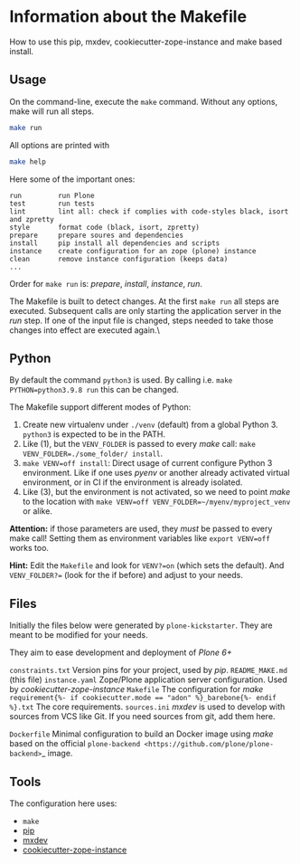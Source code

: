 # Information about the Makefile

How to use this pip, mxdev, cookiecutter-zope-instance and make based install.

## Usage

On the command-line, execute the ``make`` command.
Without any options, make will run all steps.

```bash
make run
```

All options are printed with

```bash
make help
```

Here some of the important ones:

```text
run         run Plone
test        run tests
lint        lint all: check if complies with code-styles black, isort and zpretty
style       format code (black, isort, zpretty)
prepare     prepare soures and dependencies
install     pip install all dependencies and scripts
instance    create configuration for an zope (plone) instance
clean       remove instance configuration (keeps data)
...
```

Order for ``make run`` is: *prepare*, *install*, *instance*, *run*.

The Makefile is built to detect changes.
At the first ``make run`` all steps are executed.
Subsequent calls are only starting the application server in the *run* step.
If one of the input file is changed, steps needed to take those changes into effect are executed again.\

## Python

By default the command `python3` is used. By calling i.e. `make PYTHON=python3.9.8 run` this can be changed.

The Makefile support different modes of Python:

1. Create new virtualenv under `./venv` (default) from a global Python 3. `python3` is expected to be in the PATH.
2. Like (1), but the `VENV_FOLDER` is passed to every *make* call: `make VENV_FOLDER=./some_folder/ install`.
3. `make VENV=off install`: Direct usage of current configure Python 3 environment.
   Like if one uses *pyenv* or another already activated virtual environment, or in CI if the environment is already isolated.
4. Like (3), but the environment is not activated, so we need to point *make* to the location with `make VENV=off VENV_FOLDER=~/myenv/myproject_venv` or alike.

**Attention:** if those parameters are used, they *must* be passed to every make call!
Setting them as environment variables like `export VENV=off` works too.

**Hint:** Edit the `Makefile` and look for `VENV?=on` (which sets the default). And `VENV_FOLDER?=` (look for the if before) and adjust to your needs.

## Files

Initially the files below were generated by `plone-kickstarter`.
They are meant to be modified for your needs.

They aim to ease development and deployment of *Plone 6+*

`constraints.txt`
    Version pins for your project, used by *pip*.
`README_MAKE.md`
    (this file)
`instance.yaml`
    Zope/Plone application server configuration. Used by *cookiecutter-zope-instance*
`Makefile`
    The configuration for *make*
`requirement{%- if cookiecutter.mode == "adon" %}_barebone{%- endif %}.txt`
    The core requirements.
`sources.ini`
    *mxdev* is used to develop with sources from VCS like Git.
    If you need sources from git, add them here.

`Dockerfile`
    Minimal configuration to build an Docker image using *make* based on the official `plone-backend <https://github.com/plone/plone-backend>`_ image.

## Tools

The configuration here uses:

- `make`
- [pip](https://pip.pypa.io/en/stable/)
- [mxdev](https://pypi.org/project/mxdev)
- [cookiecutter-zope-instance](https://github.com/bluedynamics/cookiecutter-zope-instance/)
